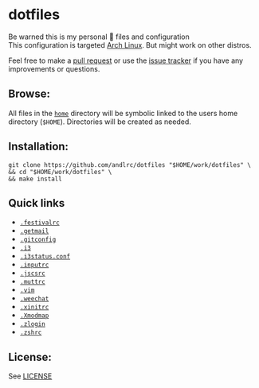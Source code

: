 dotfiles
========

Be warned this is my personal 🐧 files and configuration  
This configuration is targeted [Arch Linux][arch]. But might work on other
distros.

Feel free to make a [pull request][pulls] or use the [issue tracker][issues] if
you have any improvements or questions.

Browse:
-------

All files in the [`home`](home) directory will be symbolic linked to the users
home directory (`$HOME`). Directories will be created as needed.

Installation:
------------

	git clone https://github.com/andlrc/dotfiles "$HOME/work/dotfiles" \
	&& cd "$HOME/work/dotfiles" \
	&& make install

Quick links
-----------


* [`.festivalrc`](home/.festivalrc)
* [`.getmail`](home/.getmail)
* [`.gitconfig`](home/.gitconfig)
* [`.i3`](home/.config/i3)
* [`.i3status.conf`](home/.i3status.conf)
* [`.inputrc`](home/.inputrc)
* [`.jscsrc`](home/.jscsrc)
* [`.muttrc`](home/.muttrc)
* [`.vim`](home/.vim)
* [`.weechat`](home/.weechat)
* [`.xinitrc`](home/.xinitrc)
* [`.Xmodmap`](home/.Xmodmap)
* [`.zlogin`](home/.zlogin)
* [`.zshrc`](home/.zshrc)

License:
--------

See [LICENSE](LICENSE)

[arch]: https://archlinux.org
[pulls]: https://github.com/andlrc/dotfiles/pulls
[issues]: https://github.com/andlrc/dotfiles/issues
